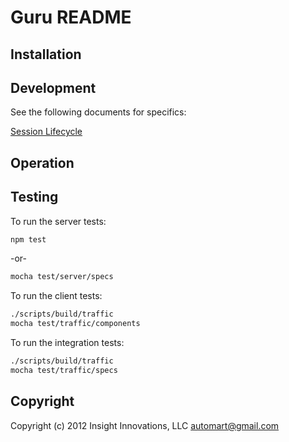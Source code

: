 # Guru README

## Installation

## Development

See the following documents for specifics:

[Session Lifecycle](https://github.com/bitmage/guru/blob/master/docs/sessionLifecycle.md)

## Operation

## Testing

To run the server tests:

```bash
npm test
```
-or-
```bash
mocha test/server/specs
```

To run the client tests:

```bash
./scripts/build/traffic
mocha test/traffic/components
```

To run the integration tests:

```bash
./scripts/build/traffic
mocha test/traffic/specs
```

## Copyright

Copyright (c) 2012 Insight Innovations, LLC <automart@gmail.com>

